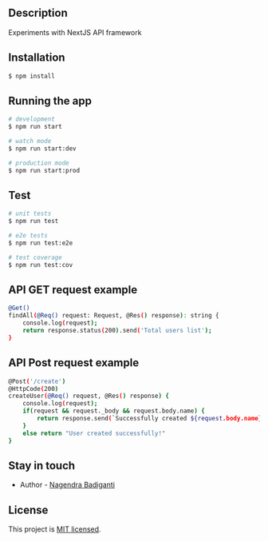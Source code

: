 ## Description

Experiments with NextJS API framework

## Installation

```bash
$ npm install
```

## Running the app

```bash
# development
$ npm run start

# watch mode
$ npm run start:dev

# production mode
$ npm run start:prod
```

## Test

```bash
# unit tests
$ npm run test

# e2e tests
$ npm run test:e2e

# test coverage
$ npm run test:cov
```

## API GET request example 
```bash
@Get()
findAll(@Req() request: Request, @Res() response): string {
    console.log(request);
    return response.status(200).send('Total users list');
}
```

## API Post request example 

```bash
@Post('/create')
@HttpCode(200)
createUser(@Req() request, @Res() response) {
    console.log(request);
    if(request && request._body && request.body.name) {
        return response.send(`Successfully created ${request.body.name}!`);
    }
    else return "User created successfully!"
}
```

## Stay in touch

- Author - [Nagendra Badiganti](https://www.linkedin.com/in/nagendra-badiganti/)

## License

This project is [MIT licensed](LICENSE).
